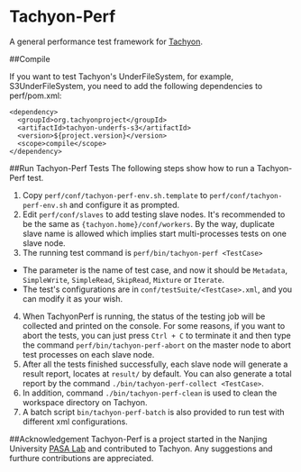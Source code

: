 Tachyon-Perf
============

A general performance test framework for [Tachyon](http://tachyon-project.org/).

##Compile

If you want to test Tachyon's UnderFileSystem, for example, S3UnderFileSystem, you need to add the following
dependencies to perf/pom.xml:

    <dependency>
      <groupId>org.tachyonproject</groupId>
      <artifactId>tachyon-underfs-s3</artifactId>
      <version>${project.version}</version>
      <scope>compile</scope>
    </dependency>

##Run Tachyon-Perf Tests
The following steps show how to run a Tachyon-Perf test. 

1. Copy `perf/conf/tachyon-perf-env.sh.template` to `perf/conf/tachyon-perf-env.sh` and configure it as prompted.
2. Edit `perf/conf/slaves` to add testing slave nodes. It's recommended to be the same as `{tachyon.home}/conf/workers`. By the way, duplicate slave name is allowed which implies start multi-processes tests on one slave node.
3. The running test command is `perf/bin/tachyon-perf <TestCase>`
 * The parameter is the name of test case, and now it should be `Metadata`, `SimpleWrite`, `SimpleRead`, `SkipRead`, `Mixture` or `Iterate`.
 * The test's configurations are in `conf/testSuite/<TestCase>.xml`, and you can modify it as your wish.
4. When TachyonPerf is running, the status of the testing job will be collected and printed on the console. For some reasons, if you want to abort the tests, you can just press `Ctrl + C` to terminate it and then type the command `perf/bin/tachyon-perf-abort` on the master node to abort test processes on each slave node.
5. After all the tests finished successfully, each slave node will generate a result report, locates at `result/` by default. You can also generate a total report by the command `./bin/tachyon-perf-collect <TestCase>`.
6. In addition, command `./bin/tachyon-perf-clean` is used to clean the workspace directory on Tachyon.
7. A batch script `bin/tachyon-perf-batch` is also provided to run test with different xml configurations.

##Acknowledgement
Tachyon-Perf is a project started in the Nanjing University [PASA Lab](http://pasa-bigdata.nju.edu.cn/English/index.html) and contributed to Tachyon. Any suggestions and furthure contributions are appreciated.
